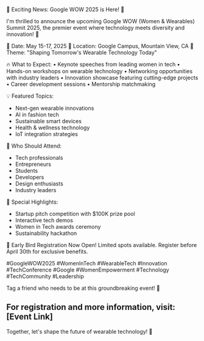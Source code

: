 🎉 Exciting News: Google WOW 2025 is Here! 🚀

I'm thrilled to announce the upcoming Google WOW (Women & Wearables) Summit 2025, the premier event where technology meets diversity and innovation! 🌟

📅 Date: May 15-17, 2025
📍 Location: Google Campus, Mountain View, CA
🎯 Theme: "Shaping Tomorrow's Wearable Technology Today"

🔥 What to Expect:
• Keynote speeches from leading women in tech
• Hands-on workshops on wearable technology
• Networking opportunities with industry leaders
• Innovation showcase featuring cutting-edge projects
• Career development sessions
• Mentorship matchmaking

💡 Featured Topics:
- Next-gen wearable innovations
- AI in fashion tech
- Sustainable smart devices
- Health & wellness technology
- IoT integration strategies

👥 Who Should Attend:
- Tech professionals
- Entrepreneurs
- Students
- Developers
- Design enthusiasts
- Industry leaders

🎪 Special Highlights:
- Startup pitch competition with $100K prize pool
- Interactive tech demos
- Women in Tech awards ceremony
- Sustainability hackathon

🎫 Early Bird Registration Now Open!
Limited spots available. Register before April 30th for exclusive benefits.

#GoogleWOW2025 #WomenInTech #WearableTech #Innovation #TechConference #Google #WomenEmpowerment #Technology #TechCommunity #Leadership

Tag a friend who needs to be at this groundbreaking event! 👥

For registration and more information, visit: [Event Link]
---
Together, let's shape the future of wearable technology! 💫